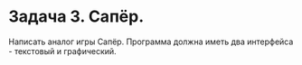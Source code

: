 # Задача 3. Сапёр.

Написать аналог игры Сапёр. Программа должна иметь два интерфейса - текстовый и графический.
